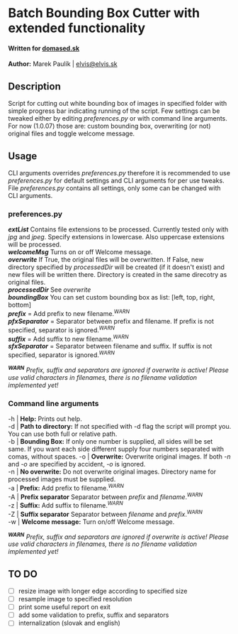 # Batch Bounding Box Cutter with extended functionality
#### Written for [domased.sk](https://domased.sk/)
**Author:** Marek Paulík | elvis@elvis.sk

## Description
Script for cutting out white bounding box of images in specified folder with simple progress bar indicating running of the script.
Few settings can be tweaked either by editing _preferences.py_ or with command line arguments.
For now (1.0.07) those are: custom bounding box, overwriting (or not) original files and toggle welcome message.

## Usage
CLI arguments overrides _preferences.py_ therefore it is recommended to use _preferences.py_ for default settings and CLI arguments for per use tweaks.  
File _preferences.py_ contains all settings, only some can be changed with CLI arguments.

### preferences.py
***extList*** Contains file extensions to be processed. Currently tested only with _jpg_ and _jpeg_. Specify extensions in lowercase. Also uppercase extensions will be processed.<br>
***welcomeMsg*** Turns on or off Welcome message.<br>
***overwrite*** If True, the original files will be overwritten. If False, new directory specified by _processedDir_ will be created (if it doesn't exist) and new files will be written there. Directory is created in the same direcotry as original files.<br>
***processedDir*** See _overwrite_<br>
***boundingBox*** You can set custom bounding box as list: \[left, top, right, bottom\]<br>
***prefix*** = Add prefix to new filename.<sup>_WARN_</sup><br>
***pfxSeparator*** = Separator between prefix and filename. If prefix is not specified, separator is ignored.<sup>_WARN_</sup><br>
***suffix*** = Add suffix to new filename.<sup>_WARN_</sup><br>
***sfxSeparator*** = Separator between filename and suffix. If suffix is not specified, separator is ignored.<sup>_WARN_</sup><br>

<sup>***WARN***</sup> _Prefix, suffix and separators are ignored if overwrite is active! Please use valid characters in filenames, there is no filename validation implemented yet!_

### Command line arguments
-h | **Help:** Prints out help.<br>
-d | **Path to directory:** If not specified with -d flag the script will prompt you. You can use both full or relative path.<br>
-b | **Bounding Box:** If only one number is supplied, all sides will be set same. If you want each side different supply four numbers separated with comas, without spaces.
-o | **Overwrite:** Overwrite original images. If both _-n_ and _-o_ are specified by accident, _-o_ is ignored.<br>
-n | **No overwrite:** Do not overwrite original images. Directory name for processed images must be supplied.<br>
-a | **Prefix:** Add prefix to filename.<sup>_WARN_</sup><br>
-A | **Prefix separator** Separator between _prefix_ and _filename_.<sup>_WARN_</sup><br>
-z | **Suffix:** Add suffix to filename.<sup>_WARN_</sup><br>
-Z | **Suffix separator** Separator between _filename_ and _prefix_.<sup>_WARN_</sup><br>
-w | **Welcome message:** Turn on/off Welcome message.<br>

<sup>***WARN***</sup> _Prefix, suffix and separators are ignored if overwrite is active! Please use valid characters in filenames, there is no filename validation implemented yet!_

## TO DO
- [ ] resize image with longer edge according to specified size
- [ ] resample image to specified resolution
- [ ] print some useful report on exit
- [ ] add some validation to prefix, suffix and separators
- [ ] internalization (slovak and english)
